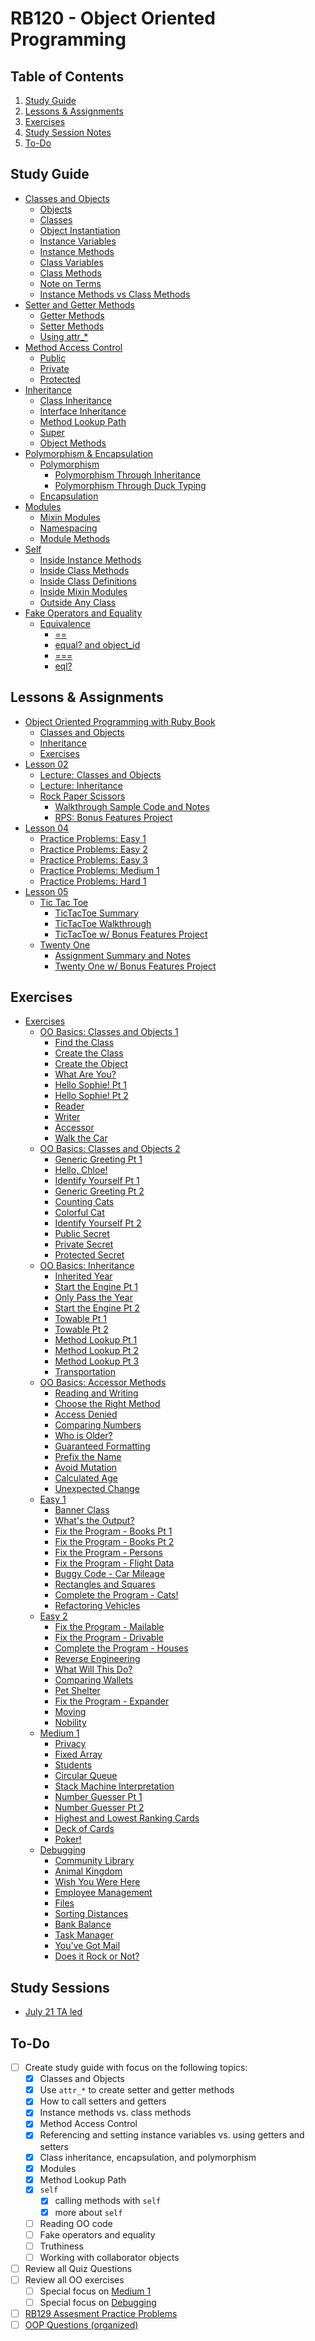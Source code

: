 # RB120 - Object Oriented Programming

## Table of Contents

1. [Study Guide](#study-guide)
2. [Lessons & Assignments](#lessons-&-assignments)
3. [Exercises](#exercises)
4. [Study Session Notes](#study-sessions)
5. [To-Do](#to-do)

## Study Guide

- [Classes and Objects](./study_guide/classes_objects.md)
  - [Objects](./study_guide/classes_objects.md#objects)
  - [Classes](./study_guide/classes_objects.md#classes)
  - [Object Instantiation](./study_guide/classes_objects.md#initializing-a-new-object)
  - [Instance Variables](./study_guide/classes_objects.md#instance-variables)
  - [Instance Methods](./study_guide/classes_objects.md#instance-methods)
  - [Class Variables](./study_guide/classes_objects.md#class-variables)
  - [Class Methods](./study_guide/classes_objects.md#class-methods)
  - [Note on Terms](./study_guide/classes_objects.md#a-note-on-terms)
  - [Instance Methods vs Class Methods](./study_guide/classes_objects.md#instance-methods-vs-class-methods)
- [Setter and Getter Methods](./study_guide/setter_getter.md)
  - [Getter Methods](./study_guide/setter_getter.md#getter-methods)
  - [Setter Methods](./study_guide/setter_getter.md#setter-methods)
  - [Using attr_*](./study_guide/setter_getter.md#using_attr_*)
- [Method Access Control](./study_guide/method_access_control.md)
  - [Public](./study_guide/method_access_control.md#public)
  - [Private](./study_guide/method_access_control.md#private)
  - [Protected](./study_guide/method_access_control.md#protected)
- [Inheritance](./study_guide/inheritance.md)
  - [Class Inheritance](./study_guide/inheritance.md#class-inheritance)
  - [Interface Inheritance](./study_guide/inheritance.md#interface-inheritance)
  - [Method Lookup Path](./study_guide/inheritance.md#method-lookup-path)
  - [Super](./study_guide/inheritance.md#super)
  - [Object Methods](./study_guide/inheritance.md#object-methods)
- [Polymorphism & Encapsulation](./study_guide/polymorphism_encapsulation.md)
  - [Polymorphism](./study_guide/polymorphism_encapsulation.md#polymorphism)
    - [Polymorphism Through Inheritance](./study_guide/polymorphism_encapsulation.md#polymorphism-through-inheritance)
    - [Polymorphism Through Duck Typing](./study_guide/polymorphism_encapsulation.md#polymorphism-through-duck-typing)
  - [Encapsulation](./study_guide/polymorphism_encapsulation.md#encapsulation)
- [Modules](./study_guide/modules.md)
  - [Mixin Modules](./study_guide/modules.md#mixin-modules)
  - [Namespacing](./study_guide/modules.md#namespacing)
  - [Module Methods](./study_guide/modules.md#module-methods)
- [Self](./study_guide/self.md)
  - [Inside Instance Methods](./study_guide/self.md#inside-instance-methods)
  - [Inside Class Methods](./study_guide/self.md#inside-class-methods)
  - [Inside Class Definitions](./study_guide/self.md#inside-class-definitions)
  - [Inside Mixin Modules](./study_guide/self.md#inside-mixin-modules)
  - [Outside Any Class](./study_guide/self.md#outside-any-class)
- [Fake Operators and Equality](./study_guide/fake_operators_equality.md)
  - [Equivalence](./study_guide/fake_operators_equality.md#equivalence)
    - [==](./study_guide/fake_operators_equality.md#==)
    - [equal? and object_id](./study_guide/fake_operators_equality.md#equal?-and-object_id)
    - [===](./study_guide/fake_operators_equality.md#===)
    - [eql?](./study_guide/fake_operators_equality.md#eql?)

## Lessons & Assignments

- [Object Oriented Programming with Ruby Book](./OOP_book)
  - [Classes and Objects](./OOP_book/good_dog.rb)
  - [Inheritance](./OOP_book/animal.rb)
  - [Exercises](./OOP_book/exercises)
- [Lesson 02](./lesson_02)
  - [Lecture: Classes and Objects](./lesson_02/02_lecture_classes_objs.rb)
  - [Lecture: Inheritance](./lesson_02/04_lecture_inheritance.rb)
  - [Rock Paper Scissors](./lesson_02/rps)
    - [Walkthrough Sample Code and Notes](./lesson_02/rps/walkthrough.rb)
    - [RPS: Bonus Features Project](./lesson_02/rps/rps.rb)
- [Lesson 04](./lesson_04)
  - [Practice Problems: Easy 1](./lesson_04/easy_1)
  - [Practice Problems: Easy 2](./lesson_04/easy_2.md)
  - [Practice Problems: Easy 3](./lesson_04/easy_3.md)
  - [Practice Problems: Medium 1](./lesson_04/medium_1)
  - [Practice Problems: Hard 1](./lesson_04/medium_1)
- [Lesson 05](./lesson_05)
  - [Tic Tac Toe](./lesson_05/ttt)
    - [TicTacToe Summary](./lesson_05/ttt/ttt_summary.md)
    - [TicTacToe Walkthrough](./lesson_05/ttt/ttt_walkthrough.rb)
    - [TicTacToe w/ Bonus Features Project](./lesson_05/ttt/ttt.rb)
  - [Twenty One](./lesson_05/twenty_one)
    - [Assignment Summary and Notes](./lesson_05/twenty_one/summary_notes.md)
    - [Twenty One w/ Bonus Features Project](./lesson_05/twenty_one/twenty_one.rb)

## Exercises

- [Exercises](./exercises)
  - [OO Basics: Classes and Objects 1](./exercises/oo_basics_class_objects_1)
    - [Find the Class](./exercises/oo_basics_class_objects_1/01.rb)
    - [Create the Class](./exercises/oo_basics_class_objects_1/02.rb)
    - [Create the Object](./exercises/oo_basics_class_objects_1/03.rb)
    - [What Are You?](./exercises/oo_basics_class_objects_1/04.rb)
    - [Hello Sophie! Pt 1](./exercises/oo_basics_class_objects_1/05.rb)
    - [Hello Sophie! Pt 2](./exercises/oo_basics_class_objects_1/06.rb)
    - [Reader](./exercises/oo_basics_class_objects_1/07.rb)
    - [Writer](./exercises/oo_basics_class_objects_1/08.rb)
    - [Accessor](./exercises/oo_basics_class_objects_1/09.rb)
    - [Walk the Car](./exercises/oo_basics_class_objects_1/10.rb)
  - [OO Basics: Classes and Objects 2](./exercises/oo_basics_class_objects_2)
    - [Generic Greeting Pt 1](./exercises/oo_basics_class_objects_2/01.rb)
    - [Hello, Chloe!](./exercises/oo_basics_class_objects_2/02.rb)
    - [Identify Yourself Pt 1](./exercises/oo_basics_class_objects_2/03.rb)
    - [Generic Greeting Pt 2](./exercises/oo_basics_class_objects_2/04.rb)
    - [Counting Cats](./exercises/oo_basics_class_objects_2/05.rb)
    - [Colorful Cat](./exercises/oo_basics_class_objects_2/06.rb)
    - [Identify Yourself Pt 2](./exercises/oo_basics_class_objects_2/07.rb)
    - [Public Secret](./exercises/oo_basics_class_objects_2/08.rb)
    - [Private Secret](./exercises/oo_basics_class_objects_2/09.rb)
    - [Protected Secret](./exercises/oo_basics_class_objects_2/10.rb)
  - [OO Basics: Inheritance](./exercises/oo_basics_inheritance)
    - [Inherited Year](./exercises/oo_basics_inheritance/01.rb)
    - [Start the Engine Pt 1](./exercises/oo_basics_inheritance/02.rb)
    - [Only Pass the Year](./exercises/oo_basics_inheritance/03.rb)
    - [Start the Engine Pt 2](./exercises/oo_basics_inheritance/04.rb)
    - [Towable Pt 1](./exercises/oo_basics_inheritance/05.rb)
    - [Towable Pt 2](./exercises/oo_basics_inheritance/06.rb)
    - [Method Lookup Pt 1](./exercises/oo_basics_inheritance/07.rb)
    - [Method Lookup Pt 2](./exercises/oo_basics_inheritance/08.rb)
    - [Method Lookup Pt 3](./exercises/oo_basics_inheritance/09.rb)
    - [Transportation](./exercises/oo_basics_inheritance/10.rb)
  - [OO Basics: Accessor Methods](./exercises/oo_basics_accessor)
    - [Reading and Writing](./exercises/oo_basics_accessor/01.rb)
    - [Choose the Right Method](./exercises/oo_basics_accessor/02.rb)
    - [Access Denied](./exercises/oo_basics_accessor/03.rb)
    - [Comparing Numbers](./exercises/oo_basics_accessor/04.rb)
    - [Who is Older?](./exercises/oo_basics_accessor/05.rb)
    - [Guaranteed Formatting](./exercises/oo_basics_accessor/06.rb)
    - [Prefix the Name](./exercises/oo_basics_accessor/07.rb)
    - [Avoid Mutation](./exercises/oo_basics_accessor/08.rb)
    - [Calculated Age](./exercises/oo_basics_accessor/09.rb)
    - [Unexpected Change](./exercises/oo_basics_accessor/10.rb)
  - [Easy 1](./exercises/easy_1)
    - [Banner Class](./exercises/easy_1/01.rb)
    - [What's the Output?](./exercises/easy_1/02.rb)
    - [Fix the Program - Books Pt 1](./exercises/easy_1/03.rb)
    - [Fix the Program - Books Pt 2](./exercises/easy_1/04.rb)
    - [Fix the Program - Persons](./exercises/easy_1/05.rb)
    - [Fix the Program - Flight Data](./exercises/easy_1/06.rb)
    - [Buggy Code - Car Mileage](./exercises/easy_1/07.rb)
    - [Rectangles and Squares](./exercises/easy_1/08.rb)
    - [Complete the Program - Cats!](./exercises/easy_1/09.rb)
    - [Refactoring Vehicles](./exercises/easy_1/10.rb)
  - [Easy 2](./exercises/easy_2)
    - [Fix the Program - Mailable](./exercises/easy_2/01.rb)
    - [Fix the Program - Drivable](./exercises/easy_2/02.rb)
    - [Complete the Program - Houses](./exercises/easy_2/03.rb)
    - [Reverse Engineering](./exercises/easy_2/04.rb)
    - [What Will This Do?](./exercises/easy_2/05.rb)
    - [Comparing Wallets](./exercises/easy_2/06.rb)
    - [Pet Shelter](./exercises/easy_2/07.rb)
    - [Fix the Program - Expander](./exercises/easy_2/08.rb)
    - [Moving](./exercises/easy_2/09.rb)
    - [Nobility](./exercises/easy_2/10.rb)
  - [Medium 1](./exercises/medium_1)
    - [Privacy](./exercises/medium_1/01.rb)
    - [Fixed Array](./exercises/medium_1/02.rb)
    - [Students](./exercises/medium_1/03.rb)
    - [Circular Queue](./exercises/medium_1/04.rb)
    - [Stack Machine Interpretation](./exercises/medium_1/05.rb)
    - [Number Guesser Pt 1](./exercises/medium_1/06.rb)
    - [Number Guesser Pt 2](./exercises/medium_1/07.rb)
    - [Highest and Lowest Ranking Cards](./exercises/medium_1/08.rb)
    - [Deck of Cards](./exercises/medium_1/09.rb)
    - [Poker!](./exercises/medium_1/10.rb)
  - [Debugging](./exercises/debugging)
    - [Community Library](./exercises/debugging/01.rb)
    - [Animal Kingdom](./exercises/debugging/02.rb)
    - [Wish You Were Here](./exercises/debugging/03.rb)
    - [Employee Management](./exercises/debugging/04.rb)
    - [Files](./exercises/debugging/05.rb)
    - [Sorting Distances](./exercises/debugging/06.rb)
    - [Bank Balance](./exercises/debugging/07.rb)
    - [Task Manager](./exercises/debugging/08.rb)
    - [You've Got Mail](./exercises/debugging/09.rb)
    - [Does it Rock or Not?](./exercises/debugging/10.rb)

## Study Sessions

- [July 21 TA led](./study_guide/study_session_7_21.md)

## To-Do

- [ ] Create study guide with focus on the following topics:
  - [x] Classes and Objects
  - [x] Use `attr_*` to create setter and getter methods
  - [x] How to call setters and getters
  - [x] Instance methods vs. class methods
  - [x] Method Access Control
  - [x] Referencing and setting instance variables vs. using getters and setters
  - [x] Class inheritance, encapsulation, and polymorphism
  - [x] Modules
  - [x] Method Lookup Path
  - [x] `self`
    - [x] calling methods with `self`
    - [x] more about `self`
  - [ ] Reading OO code
  - [ ] Fake operators and equality
  - [ ] Truthiness
  - [ ] Working with collaborator objects
- [ ] Review all Quiz Questions
- [ ] Review all OO exercises
  - [ ] Special focus on [Medium 1](./exercises/medium_1)
  - [ ] Special focus on [Debugging](./exercises/debugging)
- [ ] [RB129 Assesment Practice Problems](https://docs.google.com/document/d/10JvX-ArkfF8fIWQu8wPaYt7JJHrv_5E0gM0I2uPirwI/edit#)
- [ ] [OOP Questions (organized)](https://docs.google.com/document/d/10Lg5TfMMqtADcHlPKiDUBqPDMB6Q63_Fs_uVGQG3ybQ/edit)
